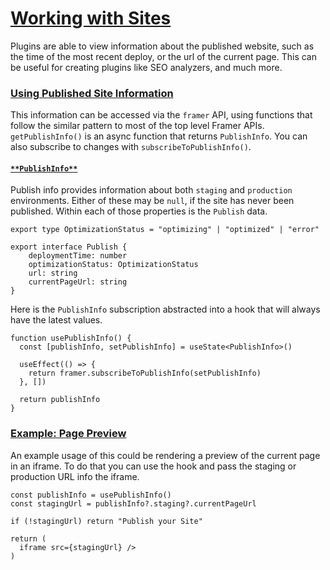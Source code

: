 # [Working with Sites](https://www.framer.com/developers/site#working-with-sites)
Plugins are able to view information about the published website, such as the time of the most recent deploy, or the url of the current page. This can be useful for creating plugins like SEO analyzers, and much more.
### [Using Published Site Information](https://www.framer.com/developers/site#using-published-site-information)
This information can be accessed via the `framer` API, using functions that follow the similar pattern to most of the top level Framer APIs. `getPublishInfo()` is an async function that returns `PublishInfo`. You can also subscribe to changes with `subscribeToPublishInfo()`. 
#### [`**PublishInfo**`](https://www.framer.com/developers/site#publishinfo)
Publish info provides information about both `staging` and `production` environments. Either of these may be `null`, if the site has never been published. Within each of those properties is the `Publish` data.
```
export type OptimizationStatus = "optimizing" | "optimized" | "error"

export interface Publish {
    deploymentTime: number
    optimizationStatus: OptimizationStatus
    url: string
    currentPageUrl: string
}
```

Here is the `PublishInfo` subscription abstracted into a hook that will always have the latest values.
```
function usePublishInfo() {
  const [publishInfo, setPublishInfo] = useState<PublishInfo>()

  useEffect(() => {
    return framer.subscribeToPublishInfo(setPublishInfo)
  }, [])

  return publishInfo
}
```

### [Example: Page Preview](https://www.framer.com/developers/site#example-page-preview)
An example usage of this could be rendering a preview of the current page in an iframe. To do that you can use the hook and pass the staging or production URL info the iframe.
```
const publishInfo = usePublishInfo()
const stagingUrl = publishInfo?.staging?.currentPageUrl
  
if (!stagingUrl) return "Publish your Site"

return (
  iframe src={stagingUrl} />
)
```

